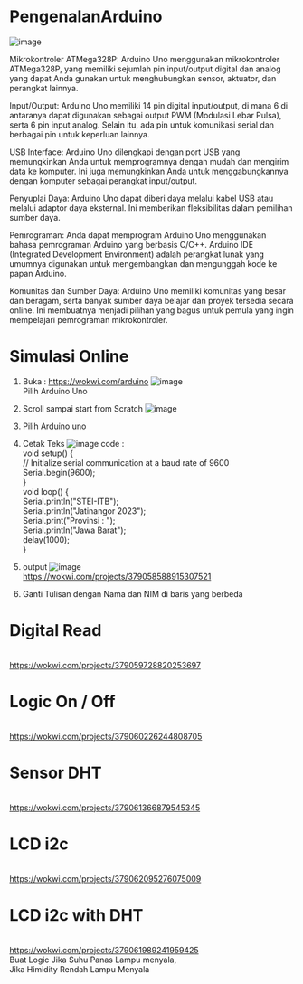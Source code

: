 # PengenalanArduino
![image](https://github.com/NoerFajrin/PengenalanArduino/assets/71316603/882584aa-fee1-4fec-a417-4ff98e430279)


Mikrokontroler ATMega328P: Arduino Uno menggunakan mikrokontroler ATMega328P, yang memiliki sejumlah pin input/output digital dan analog yang dapat Anda gunakan untuk menghubungkan sensor, aktuator, dan perangkat lainnya.

Input/Output: Arduino Uno memiliki 14 pin digital input/output, di mana 6 di antaranya dapat digunakan sebagai output PWM (Modulasi Lebar Pulsa), serta 6 pin input analog. Selain itu, ada pin untuk komunikasi serial dan berbagai pin untuk keperluan lainnya.

USB Interface: Arduino Uno dilengkapi dengan port USB yang memungkinkan Anda untuk memprogramnya dengan mudah dan mengirim data ke komputer. Ini juga memungkinkan Anda untuk menggabungkannya dengan komputer sebagai perangkat input/output.

Penyuplai Daya: Arduino Uno dapat diberi daya melalui kabel USB atau melalui adaptor daya eksternal. Ini memberikan fleksibilitas dalam pemilihan sumber daya.

Pemrograman: Anda dapat memprogram Arduino Uno menggunakan bahasa pemrograman Arduino yang berbasis C/C++. Arduino IDE (Integrated Development Environment) adalah perangkat lunak yang umumnya digunakan untuk mengembangkan dan mengunggah kode ke papan Arduino.

Komunitas dan Sumber Daya: Arduino Uno memiliki komunitas yang besar dan beragam, serta banyak sumber daya belajar dan proyek tersedia secara online. Ini membuatnya menjadi pilihan yang bagus untuk pemula yang ingin mempelajari pemrograman mikrokontroler.

# Simulasi Online
1. Buka : https://wokwi.com/arduino
   ![image](https://github.com/NoerFajrin/PengenalanArduino/assets/71316603/4a29d5a7-b797-4134-a046-b7620a2fa18c)
   <br> Pilih Arduino Uno

3. Scroll sampai start from Scratch
   ![image](https://github.com/NoerFajrin/PengenalanArduino/assets/71316603/b5b45b59-75d3-435d-afd2-fd5a82f78df4)
4. Pilih Arduino uno
5. Cetak Teks
   ![image](https://github.com/NoerFajrin/PengenalanArduino/assets/71316603/ae6693b7-b5d5-4db2-a90e-dd307a1ceefe)
   code :
<br>void setup() {
 <br> // Initialize serial communication at a baud rate of 9600
 <br> Serial.begin(9600);
 <br>}
<br>void loop() {
 <br> Serial.println("STEI-ITB");
 <br> Serial.println("Jatinangor 2023");
<br> Serial.print("Provinsi : ");
<br> Serial.println("Jawa Barat");
 <br> delay(1000); 
<br>}
6. output
![image](https://github.com/NoerFajrin/PengenalanArduino/assets/71316603/e879fae7-e665-402d-bb07-b0f5e03a09b8)
<br> https://wokwi.com/projects/379058588915307521

7. Ganti Tulisan dengan Nama dan NIM di baris yang berbeda

# Digital Read
<br> https://wokwi.com/projects/379059728820253697
<br>
# Logic On / Off
<br> https://wokwi.com/projects/379060226244808705
<br>
# Sensor DHT
<br> https://wokwi.com/projects/379061366879545345
<br>
# LCD i2c
<br> https://wokwi.com/projects/379062095276075009
# LCD i2c with DHT
<br> https://wokwi.com/projects/379061989241959425
<br> Buat Logic Jika Suhu Panas Lampu menyala,
<br> Jika Himidity Rendah Lampu Menyala



